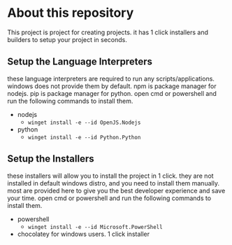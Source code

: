 # About this repository

<!-- write a brief overview
    this project is project for creating projects. it has 1 click installers and builders to setup your project in seconds. recommend powershell for windows users. 
 -->

This project is project for creating projects. it has 1 click installers and builders to setup your project in seconds.

## Setup the Language Interpreters

these language interpreters are required to run any scripts/applications. windows does not provide them by default. npm is package manager for nodejs. pip is package manager for python. open cmd or powershell and run the following commands to install them.

- nodejs
  - `winget install -e --id OpenJS.Nodejs`
- python
  - `winget install -e --id Python.Python`

## Setup the Installers

these installers will allow you to install the project in 1 click. they are not installed in default windows distro, and you need to install them manually. most are provided here to give you the best developer experience and save your time. open cmd or powershell and run the following commands to install them.

- powershell
  - `winget install -e --id Microsoft.PowerShell`
- chocolatey for windows users. 1 click installer
